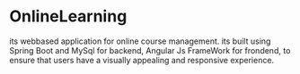 # OnlineLearning
its webbased application for  online course management. its built using Spring Boot and MySql for backend, Angular  Js FrameWork for frondend, to ensure that users have a visually appealing and responsive experience.
